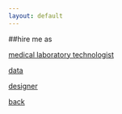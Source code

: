 ```yaml
---
layout: default
---
```


##hire me as

[medical laboratory technologist](./--.html)

[data](./--.html)

[designer](./--.html)

[back](./)
